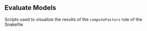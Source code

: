 ## Evaluate Models

Scripts used to visualize the results of the `computeFactors` rule of the Snakefile
